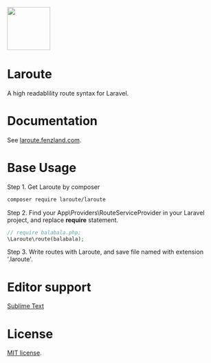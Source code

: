 <img src="http://laroute.fenzland.com/logos/big.svg" width="100" />

Laroute
================================

A high readablility route syntax for Laravel.

# Documentation

See [laroute.fenzland.com](http://laroute.fenzland.com).

# Base Usage

Step 1. Get Laroute by composer
``` bash
composer require laroute/laroute
```
Step 2. Find your App\Providers\RouteServiceProvider in your Laravel project, and replace **require** statement.

``` php
// require balabala.php;
\Laroute\route(balabala);
```

Step 3. Write routes with Laroute, and save file named with extension '.laroute'.

# Editor support

[Sublime Text](https://github.com/Fenzland/Laroute.sublime)

# License

[MIT license](http://opensource.org/licenses/MIT).

